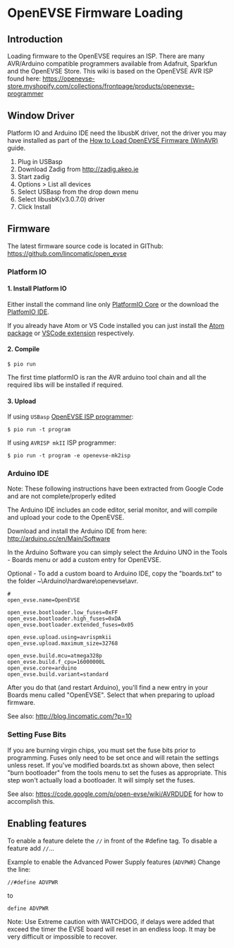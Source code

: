 
# OpenEVSE Firmware Loading

## Introduction

Loading firmware to the OpenEVSE requires an ISP. There are many AVR/Arduino compatible programmers available from Adafruit, Sparkfun and the OpenEVSE Store. This wiki is based on the OpenEVSE AVR ISP found here: https://openevse-store.myshopify.com/collections/frontpage/products/openevse-programmer

## Window Driver

Platform IO and Arduino IDE need the libusbK driver, not the driver you may have installed as part of the [How to Load OpenEVSE Firmware (WinAVR)](https://openevse.dozuki.com/Guide/How+to+Load+OpenEVSE+Firmware+%28WinAVR%29/7) guide.

1. Plug in USBasp
2. Download Zadig from http://zadig.akeo.ie
3. Start zadig
4. Options > List all devices
5. Select USBasp from the drop down menu
6. Select libusbK(v3.0.7.0) driver
7. Click Install

## Firmware

The latest firmware source code is located in GIThub: https://github.com/lincomatic/open_evse

### Platform IO

#### 1. Install Platform IO

Either install the command line only [PlatformIO Core](http://docs.platformio.org/en/latest/installation.html) or the download the [PlatfomIO IDE](http://platformio.org/platformio-ide).

If you already have Atom or VS Code installed you can just install the [Atom package](https://atom.io/packages/platformio-ide) or [VSCode extension](https://marketplace.visualstudio.com/items?itemName=platformio.platformio-ide) respectively.

#### 2. Compile

`$ pio run`

The first time platformIO is ran the AVR arduino tool chain and all the required libs will be installed if required.

#### 3. Upload

If using `USBasp` [OpenEVSE ISP programmer](https://openevse-store.myshopify.com/collections/frontpage/products/openevse-programmer):

`$ pio run -t program`

If using `AVRISP mkII` ISP programmer:

`$ pio run -t program -e openevse-mk2isp`


### Arduino IDE

<div class="alert alert-success">
Note: These following instructions have been extracted from Google Code and are not complete/properly edited
</div>

The Arduino IDE includes an code editor, serial monitor, and will compile and upload your code to the OpenEVSE.

Download and install the Arduino IDE from here: http://arduino.cc/en/Main/Software

In the Arduino Software you can simply select the Arduino UNO in the Tools - Boards menu or add a custom entry for OpenEVSE.

Optional - To add a custom board to Arduino IDE, copy the "boards.txt" to the folder ~\Arduino\hardware\openevse\avr.


```
#
open_evse.name=OpenEVSE

open_evse.bootloader.low_fuses=0xFF
open_evse.bootloader.high_fuses=0xDA
open_evse.bootloader.extended_fuses=0x05

open_evse.upload.using=avrispmkii
open_evse.upload.maximum_size=32768

open_evse.build.mcu=atmega328p
open_evse.build.f_cpu=16000000L
open_evse.core=arduino
open_evse.build.variant=standard
```

After you do that (and restart Arduino), you'll find a new entry in your Boards menu called "OpenEVSE". Select that when preparing to upload firmware.

See also: http://blog.lincomatic.com/?p=10

### Setting Fuse Bits

If you are burning virgin chips, you must set the fuse bits prior to programming. Fuses only need to be set once and will retain the settings unless reset. If you've modified boards.txt as shown above, then select "burn bootloader" from the tools menu to set the fuses as appropriate. This step won't actually load a bootloader. It will simply set the fuses.

See also: https://code.google.com/p/open-evse/wiki/AVRDUDE for how to accomplish this.

## Enabling features

To enable a feature delete the `//` in front of the #define tag. To disable a feature add `//`...

Example to enable the Advanced Power Supply features (`ADVPWR`) Change the line:

```
//#define ADVPWR
```

to

```
define ADVPWR
```

Note: Use Extreme caution with WATCHDOG, if delays were added that exceed the timer the EVSE board will reset in an endless loop. It may be very difficult or impossible to recover.
